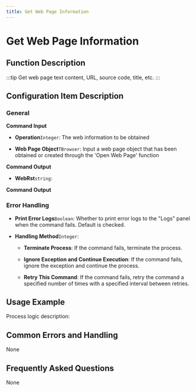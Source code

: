 ```yaml
---
title: Get Web Page Information
---
```


# Get Web Page Information

## Function Description

:::tip 
Get web page text content, URL, source code, title, etc.
:::

## Configuration Item Description

### General

**Command Input**

- **Operation**`Integer`: The web information to be obtained

- **Web Page Object**`TBrowser`: Input a web page object that has been obtained or created through the 'Open Web Page' function


**Command Output**

- **WebRst**`string`: 


**Command Output**

### Error Handling

- **Print Error Logs**`Boolean`: Whether to print error logs to the "Logs" panel when the command fails. Default is checked. 

- **Handling Method**`Integer`:

    - **Terminate Process**: If the command fails, terminate the process.

    - **Ignore Exception and Continue Execution**: If the command fails, ignore the exception and continue the process.

    - **Retry This Command**: If the command fails, retry the command a specified number of times with a specified interval between retries.

## Usage Example

Process logic description:

## Common Errors and Handling

None

## Frequently Asked Questions

None


